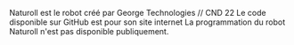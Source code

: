 Naturoll est le robot créé par George Technologies // CND 22
Le code disponible sur GitHub est pour son site internet 
La programmation du robot Naturoll n'est pas disponible publiquement.
